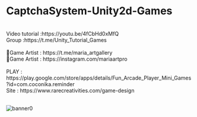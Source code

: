 # CaptchaSystem-Unity2d-Games
<br />
Video tutorial :https://youtu.be/4fCbHd0xMfQ<br />
Group :https://t.me/Unity_Tutorial_Games<br /><br />
🎨Game Artist : https://t.me/maria_artgallery<br />
🎨Game Artist : https://instagram.com/mariaartpro<br /><br />
PLAY : https://play.google.com/store/apps/details/Fun_Arcade_Player_Mini_Games?id=com.coconika.reminder<br />
Site : https://www.rarecreativities.com/game-design <br /><br />



![banner0](https://user-images.githubusercontent.com/83016119/220876422-cfcf3781-ac87-438d-8704-70ef03063755.png)
